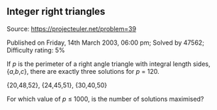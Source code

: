 Integer right triangles
-----------------------

Source: https://projecteuler.net/problem=39

Published on Friday, 14th March 2003, 06:00 pm; Solved by 47562;
Difficulty rating: 5%

If *p* is the perimeter of a right angle triangle with integral length
sides, {*a*,*b*,*c*}, there are exactly three solutions for *p* = 120.

{20,48,52}, {24,45,51}, {30,40,50}

For which value of *p* ≤ 1000, is the number of solutions maximised?
